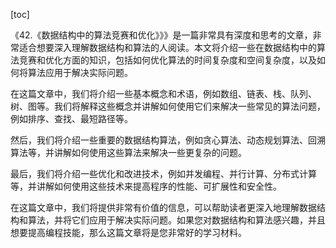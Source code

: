 
[toc]                    
                
                
《42.《数据结构中的算法竞赛和优化》》》是一篇非常具有深度和思考的文章，非常适合想要深入理解数据结构和算法的人阅读。本文将介绍一些在数据结构中的算法竞赛和优化方面的知识，包括如何优化算法的时间复杂度和空间复杂度，以及如何将算法应用于解决实际问题。

在这篇文章中，我们将介绍一些基本概念和术语，例如数组、链表、栈、队列、树、图等。我们将解释这些概念并讲解如何使用它们来解决一些常见的算法问题，例如排序、查找、最短路径等。

然后，我们将介绍一些重要的数据结构算法，例如贪心算法、动态规划算法、回溯算法等，并讲解如何使用这些算法来解决一些更复杂的问题。

最后，我们将介绍一些优化和改进技术，例如并发编程、并行计算、分布式计算等，并讲解如何使用这些技术来提高程序的性能、可扩展性和安全性。

在这篇文章中，我们将提供非常有价值的信息，可以帮助读者更深入地理解数据结构和算法，并将它们应用于解决实际问题。如果您对数据结构和算法感兴趣，并且想要提高编程技能，那么这篇文章将是您非常好的学习材料。

